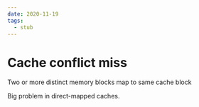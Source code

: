 ```yaml
---
date: 2020-11-19
tags: 
  - stub
---
```


# Cache conflict miss

Two or more distinct memory blocks map to same cache block

Big problem in direct-mapped caches.

